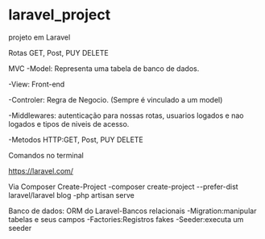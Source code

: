 # laravel_project

projeto em Laravel 

Rotas 
GET, Post, PUY DELETE

MVC
-Model: Representa uma tabela de banco de dados.

-View: Front-end

-Controler: Regra de Negocio.
(Sempre é vinculado a um model)

-Middlewares: autenticação para nossas rotas, usuarios logados e nao logados e tipos de niveis de acesso.

-Metodos HTTP:GET, Post, PUY DELETE

Comandos no terminal 

https://laravel.com/

Via Composer Create-Project
-composer create-project --prefer-dist laravel/laravel blog
-php artisan serve

Banco de dados: ORM do Laravel-Bancos relacionais 
  -Migration:manipular tabelas e seus campos 
  -Factories:Registros fakes
  -Seeder:executa um seeder



